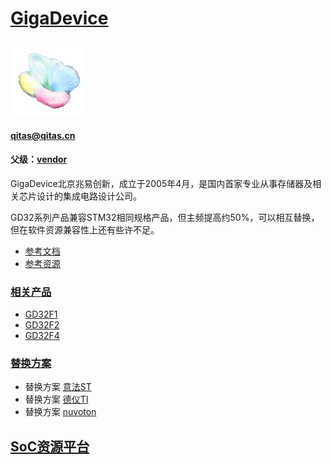 ﻿# [GigaDevice](https://github.com/sochub/GigaDevice)
[![sites](SoC/qitas.png)](http://www.qitas.cn) 
####  qitas@qitas.cn
#### 父级：[vendor](https://github.com/sochub/vendor) 

GigaDevice北京兆易创新，成立于2005年4月，是国内首家专业从事存储器及相关芯片设计的集成电路设计公司。

GD32系列产品兼容STM32相同规格产品，但主频提高约50%，可以相互替换，但在软件资源兼容性上还有些许不足。

* [参考文档](docs/)
* [参考资源](src/)

###  [相关产品](https://github.com/sochub/GigaDevice)  

* [GD32F1](https://github.com/sochub/GD32F1)
* [GD32F2](https://github.com/sochub/GD32F2)
* [GD32F4](https://github.com/sochub/GD32F4)

### [替换方案](https://github.com/sochub/GigaDevice)

* 替换方案 [意法ST](https://github.com/sochub/ST)
* 替换方案 [德仪TI](https://github.com/sochub/TI)
* 替换方案 [nuvoton](https://github.com/sochub/nuvoton)

##  [SoC资源平台](http://www.qitas.cn)